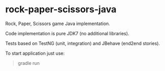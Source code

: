 rock-paper-scissors-java
========================

Rock, Paper, Scissors game Java implementation.

Code implementation is pure JDK7 (no additional libraries).

Tests based on TestNG (unit, integration) and JBehave (end2end stories).

To start application just use:
> gradle run
